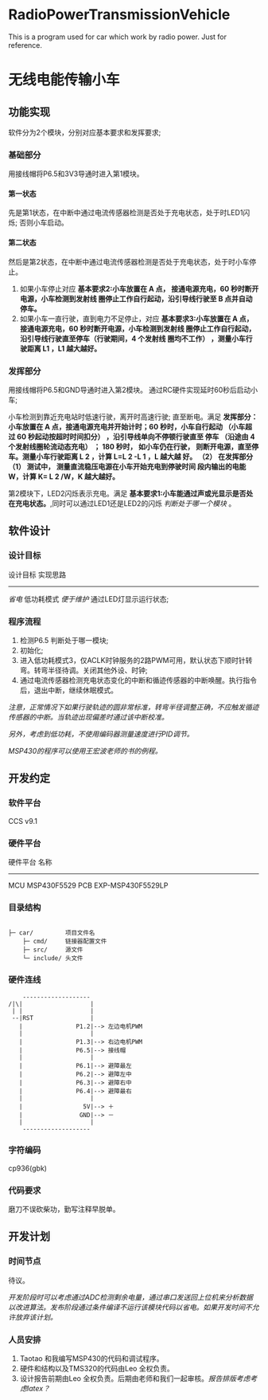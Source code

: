 RadioPowerTransmissionVehicle
=============================

This is a program used for car which work by radio power. Just for reference.

无线电能传输小车
================

功能实现
--------

软件分为2个模块，分别对应基本要求和发挥要求;

### 基础部分

用接线帽将P6.5和3V3导通时进入第1模块。

#### 第一状态

先是第1状态，在中断中通过电流传感器检测是否处于充电状态，处于时LED1闪烁; 否则小车启动。

#### 第二状态

然后是第2状态，在中断中通过电流传感器检测是否处于充电状态，处于时小车停止。

1.  如果小车停止对应 **基本要求2:小车放置在 A 点， 接通电源充电，60 秒时断开电源，小车检测到发射线 圈停止工作自行起动，沿引导线行驶至 B 点并自动停车。**
2.  如果小车一直行驶，直到电力不足停止，对应 **基本要求3:小车放置在 A 点， 接通电源充电，60 秒时断开电源，小车检测到发射线 圈停止工作自行起动，沿引导线行驶直至停车（行驶期间，4 个发射线 圈均不工作） ，测量小车行驶距离 L1 ，L1 越大越好。**

### 发挥部分

用接线帽将P6.5和GND导通时进入第2模块。 通过RC硬件实现延时60秒后启动小车;

小车检测到靠近充电站时低速行驶，离开时高速行驶; 直至断电。满足 **发挥部分：小车放置在 A 点，接通电源充电并开始计时；60 秒时，小车自行起动 （小车超过 60 秒起动按超时时间扣分） ，沿引导线单向不停顿行驶直至 停车 （沿途由 4 个发射线圈轮流动态充电） ； 180 秒时， 如小车仍在行驶， 则断开电源，直至停车。测量小车行驶距离 L 2 ，计算 L=L 2 -L 1 ，L 越大越 好。 （2） 在发挥部分 （1） 测试中， 测量直流稳压电源在小车开始充电到停驶时间 段内输出的电能 W，计算 K= L 2 /W，K 越大越好。**

第2模块下，LED2闪烁表示充电。满足 **基本要求1:小车能通过声或光显示是否处在充电状态。**,同时可以通过LED1还是LED2的闪烁 *判断处于哪一个模块* 。

软件设计
--------

### 设计目标

  设计目标     实现思路
  ------------ ------------------------
  *省电*       低功耗模式
  *便于维护*   通过LED灯显示运行状态;

### 程序流程

1.  检测P6.5 判断处于哪一模块;
2.  初始化;
3.  进入低功耗模式3，仅ACLK时钟服务的2路PWM可用，默认状态下顺时针转弯。转弯半径待调。关闭其他外设、时钟;
4.  通过电流传感器检测充电状态变化的中断和循迹传感器的中断唤醒。执行指令后，退出中断，继续休眠模式。

*注意，正常情况下如果行驶轨迹的圆非常标准，转弯半径调整正确，不应触发循迹传感器的中断。当轨迹出现偏差时通过该中断校准。*

*另外，考虑到低功耗，不使用编码器测量速度进行PID调节。*

*MSP430的程序可以使用王宏波老师的书的例程。*

开发约定
--------

### 软件平台

CCS v9.1

### 硬件平台

  硬件平台   名称
  ---------- -------------------
  MCU        MSP430F5529
  PCB        EXP-MSP430F5529LP

### 目录结构

``` {.{.{.{.{.{.{.{.{.{.{.{.{.{.{text}}}}}}}}}}}}}}}

├─ car/         项目文件名
    ├─ cmd/     链接器配置文件
    ├─ src/     源文件
    └─ include/ 头文件
```

### 硬件连线

``` {.{.{.{.{.{.{text}}}}}}}
    -------------------
/|\|                   |
 | |                   |
 --|RST                |
   |               P1.2|--> 左边电机PWM
   |                   |
   |               P1.3|--> 右边电机PWM
   |               P6.5|--> 接线帽
   |                   |
   |               P6.1|--> 避障最左
   |               P6.2|--> 避障左中
   |               P6.3|--> 避障右中
   |               P6.4|--> 避障最右
   |                   |
   |                 5V|--> ＋
   |                GND|--> －
   |                   |
    -------------------
```

### 字符编码

cp936(gbk)

### 代码要求 ###

磨刀不误砍柴功，勤写注释早脱单。

开发计划
--------

### 时间节点

待议。

*开发阶段时可以考虑通过ADC检测剩余电量，通过串口发送回上位机来分析数据以改进算法。发布阶段通过条件编译不运行该模块代码以省电。如果开发时间不允许放弃该计划。*

### 人员安排

1.  Taotao 和我编写MSP430的代码和调试程序。
2.  硬件和结构以及TMS320的代码由Leo 全权负责。
3.  设计报告前期由Leo 全权负责。后期由老师和我们一起审核。*报告排版考虑考虑latex？*


